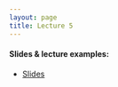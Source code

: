 ```yaml
---
layout: page
title: Lecture 5
---
```


#### Slides & lecture examples:
- [Slides](https://docs.google.com/presentation/d/1QkFzV4z1fTRRSoHTFqKNoPbmC4CAscRwKbj3Kwe3FkM/edit?usp=sharing)

